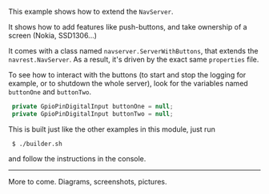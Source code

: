 This example shows how to extend the `NavServer`.

It shows how to add features like push-buttons, and take ownership of a screen (Nokia, SSD1306...)

It comes with a class named `navserver.ServerWithButtons`, that extends the `navrest.NavServer`.
As a result, it's driven by the exact same `properties` file.

To see how to interact with the buttons (to start and stop the logging for example, or
to shutdown the whole server), look for the variables named `buttonOne` and `buttonTwo`.
```java
 private GpioPinDigitalInput buttonOne = null;
 private GpioPinDigitalInput buttonTwo = null;
```

This is built just like the other examples in this module, just run
```
 $ ./builder.sh
 ```
 and follow the instructions in the console.
 
 ---
 
 More to come. Diagrams, screenshots, pictures.
